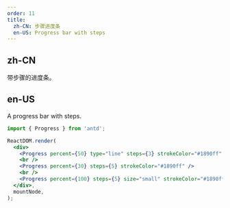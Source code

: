 ```yaml
---
order: 11
title:
  zh-CN: 步骤进度条
  en-US: Progress bar with steps
---
```


## zh-CN

带步骤的进度条。

## en-US

A progress bar with steps.

```jsx
import { Progress } from 'antd';

ReactDOM.render(
  <div>
    <Progress percent={50} type="line" steps={3} strokeColor="#1890ff" />
    <br />
    <Progress percent={30} steps={5} strokeColor="#1890ff" />
    <br />
    <Progress percent={100} steps={5} size="small" strokeColor="#1890ff" />
  </div>,
  mountNode,
);
```
